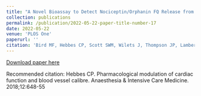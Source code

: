 ```yaml
---
title: "A Novel Bioassay to Detect Nociceptin/Orphanin FQ Release from Single Human Polymorphonuclear Cells. (In press)"
collection: publications
permalink: /publication/2022-05-22-paper-title-number-17
date: 2022-05-22
venue: 'PLOS One'
paperurl: ''
citation: 'Bird MF, Hebbes CP, Scott SWM, Wilets J, Thompson JP, Lambert DG. A Novel Bioassay to Detect Nociceptin/Orphanin FQ Release from Single Human Polymorphonuclear Cells. PLOS One. 2022 (In press)'
---
```


<a href=''>Download paper here</a>

Recommended citation: Hebbes CP. Pharmacological modulation of cardiac function and blood vessel calibre. Anaesthesia & Intensive Care Medicine. 2018;12:648-55 
